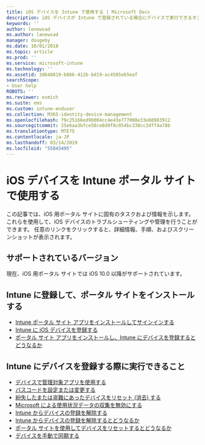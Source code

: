 ```yaml
---
title: iOS デバイスを Intune で使用する | Microsoft Docs
description: iOS デバイスが Intune で登録されている場合にデバイスで実行できるタスクへのリンクの一覧。
keywords: ''
author: lenewsad
ms.author: lanewsad
manager: dougeby
ms.date: 10/01/2018
ms.topic: article
ms.prod: ''
ms.service: microsoft-intune
ms.technology: ''
ms.assetid: 3d648819-b866-412b-bd19-ac4505eb5eaf
searchScope:
- User help
ROBOTS: ''
ms.reviewer: esmich
ms.suite: ems
ms.custom: intune-enduser
ms.collection: M365-identity-device-management
ms.openlocfilehash: f9c25166ed9b004cc4e43e777008e33e88983912
ms.sourcegitcommit: 25e6aa3bfce58ce8d9f8c054bc338cc3dff4a78b
ms.translationtype: MTE75
ms.contentlocale: ja-JP
ms.lasthandoff: 03/14/2019
ms.locfileid: "55843495"
---
```

# <a name="using-your-ios-device-with-intune-company-portal"></a>iOS デバイスを Intune ポータル サイトで使用する
この記事では、iOS 用ポータル サイトに固有のタスクおよび情報を示します。 これらを使用して、iOS デバイスのトラブルシューティングや管理を行うことができます。 任意のリンクをクリックすると、詳細情報、手順、およびスクリーンショットが表示されます。

## <a name="supported-versions"></a>サポートされているバージョン

現在、iOS 用ポータル サイトでは iOS 10.0 以降がサポートされています。

## <a name="enrolling-into-intune-and-installing-the-company-portal"></a>Intune に登録して、ポータル サイトをインストールする

- [Intune ポータル サイト アプリをインストールしてサインインする](install-and-sign-in-to-the-intune-company-portal-app-ios.md)
- [Intune に iOS デバイスを登録する](enroll-your-device-in-intune-ios.md)
- [ポータル サイト アプリをインストールし、Intune にデバイスを登録するとどうなるか](what-happens-if-you-install-the-Company-Portal-app-and-enroll-your-device-in-intune-ios.md)

## <a name="things-you-can-do-when-your-device-is-enrolled-in-intune"></a>Intune にデバイスを登録する際に実行できること

- [デバイスで管理対象アプリを使用する](use-managed-apps-on-your-device-ios.md)
- [パスコードを設定または変更する](set-or-change-your-passcode-ios.md)
  <!--- [Reset (erase) your lost or stolen device](reset-erase-your-lost-or-stolen-device-ios.md) -->
- [紛失したまたは盗難にあったデバイスをリセット (消去) する](reset-erase-your-device-cpwebsite.md)
- [Microsoft による使用状況データの収集を無効にする](turn-off-microsoft-usage-data-collection-ios.md)
- [Intune からデバイスの登録を解除する](unenroll-your-device-from-intune-ios.md)
- [Intune からデバイスの登録を解除するとどうなるか](what-happens-if-you-unenroll-your-device-from-intune-ios.md)
- [ポータル サイトを使用してデバイスをリセットするとどうなるか](what-happens-if-you-reset-your-device-using-the-company-portal-ios.md)
- [デバイスを手動で同期する](sync-your-device-manually-ios.md)
